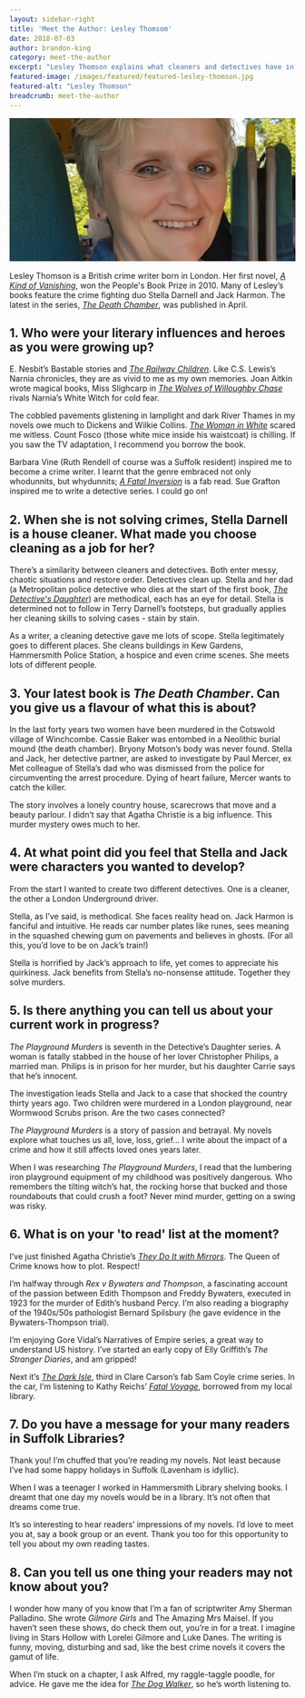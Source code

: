 ```yaml
---
layout: sidebar-right
title: 'Meet the Author: Lesley Thomsom'
date: 2018-07-03
author: brandon-king
category: meet-the-author
excerpt: "Lesley Thomson explains what cleaners and detectives have in common, tells us about her next book and shares her impressive 'to read' list."
featured-image: /images/featured/featured-lesley-thomson.jpg
featured-alt: "Lesley Thomson"
breadcrumb: meet-the-author
---
```


![Lesley Thomson](/images/featured/featured-lesley-thomson.jpg)

Lesley Thomson is a British crime writer born in London. Her first novel, [<cite>A Kind of Vanishing</cite>](https://suffolk.spydus.co.uk/cgi-bin/spydus.exe/ENQ/OPAC/BIBENQ?BRN=561982), won the People's Book Prize in 2010. Many of Lesley’s books feature the crime fighting duo Stella Darnell and Jack Harmon. The latest in the series, [<cite>The Death Chamber</cite>](https://suffolk.spydus.co.uk/cgi-bin/spydus.exe/ENQ/OPAC/BIBENQ?BRN=2442310), was published in April.

## 1. Who were your literary influences and heroes as you were growing up?

E. Nesbit’s Bastable stories and [<cite>The Railway Children</cite>](https://suffolk.spydus.co.uk/cgi-bin/spydus.exe/ENQ/OPAC/BIBENQ?BRN=1931504). Like C.S. Lewis’s Narnia chronicles, they are as vivid to me as my own memories. Joan Aitkin wrote magical books, Miss Slighcarp in [<cite>The Wolves of Willoughby Chase</cite>](https://suffolk.spydus.co.uk/cgi-bin/spydus.exe/ENQ/OPAC/BIBENQ?BRN=1831123) rivals Narnia’s White Witch for cold fear.

The cobbled pavements glistening in lamplight and dark River Thames in my novels owe much to Dickens and Wilkie Collins. [<cite>The Woman in White</cite>](https://suffolk.spydus.co.uk/cgi-bin/spydus.exe/ENQ/OPAC/BIBENQ?BRN=524917) scared me witless. Count Fosco (those white mice inside his waistcoat) is chilling. If you saw the TV adaptation, I recommend you borrow the book.

Barbara Vine (Ruth Rendell of course was a Suffolk resident) inspired me to become a crime writer. I learnt that the genre embraced not only whodunnits, but whydunnits; [<cite>A Fatal Inversion</cite>](https://suffolk.spydus.co.uk/cgi-bin/spydus.exe/ENQ/OPAC/BIBENQ?BRN=47421) is a fab read. Sue Grafton inspired me to write a detective series. I could go on!

## 2. When she is not solving crimes, Stella Darnell is a house cleaner. What made you choose cleaning as a job for her?

There’s a similarity between cleaners and detectives. Both enter messy, chaotic situations and restore order. Detectives clean up. Stella and her dad (a Metropolitan police detective who dies at the start of the first book, [<cite>The Detective's Daughter</cite>](https://suffolk.spydus.co.uk/cgi-bin/spydus.exe/ENQ/OPAC/BIBENQ?BRN=2348901)) are methodical, each has an eye for detail. Stella is determined not to follow in Terry Darnell’s footsteps, but gradually applies her cleaning skills to solving cases - stain by stain.

As a writer, a cleaning detective gave me lots of scope. Stella legitimately goes to different places. She cleans buildings in Kew Gardens, Hammersmith Police Station, a hospice and even crime scenes. She meets lots of different people.

## 3. Your latest book is <cite>The Death Chamber</cite>. Can you give us a flavour of what this is about?

In the last forty years two women have been murdered in the Cotswold village of Winchcombe. Cassie Baker was entombed in a Neolithic burial mound (the death chamber). Bryony Motson’s body was never found. Stella and Jack, her detective partner, are asked to investigate by Paul Mercer, ex Met colleague of Stella’s dad who was dismissed from the police for circumventing the arrest procedure. Dying of heart failure, Mercer wants to catch the killer.

The story involves a lonely country house, scarecrows that move and a beauty parlour. I didn’t say that Agatha Christie is a big influence. This murder mystery owes much to her.

## 4. At what point did you feel that Stella and Jack were characters you wanted to develop?

From the start I wanted to create two different detectives. One is a cleaner, the other a London Underground driver.

Stella, as I’ve said, is methodical. She faces reality head on. Jack Harmon is fanciful and intuitive. He reads car number plates like runes, sees meaning in the squashed chewing gum on pavements and believes in ghosts. (For all this, you’d love to be on Jack’s train!)

Stella is horrified by Jack’s approach to life, yet comes to appreciate his quirkiness. Jack benefits from Stella’s no-nonsense attitude. Together they solve murders.

## 5. Is there anything you can tell us about your current work in progress?

<cite>The Playground Murders</cite> is seventh in the Detective’s Daughter series. A woman is fatally stabbed in the house of her lover Christopher Philips, a married man. Philips is in prison for her murder, but his daughter Carrie says that he’s innocent.

The investigation leads Stella and Jack to a case that shocked the country thirty years ago. Two children were murdered in a London playground, near Wormwood Scrubs prison. Are the two cases connected?

<cite>The Playground Murders</cite> is a story of passion and betrayal. My novels explore what touches us all, love, loss, grief... I write about the impact of a crime and how it still affects loved ones years later.

When I was researching <cite>The Playground Murders</cite>, I read that the lumbering iron playground equipment of my childhood was positively dangerous. Who remembers the tilting witch’s hat, the rocking horse that bucked and those roundabouts that could crush a foot? Never mind murder, getting on a swing was risky.

## 6. What is on your 'to read' list at the moment?

I’ve just finished Agatha Christie’s [<cite>They Do It with Mirrors</cite>](https://suffolk.spydus.co.uk/cgi-bin/spydus.exe/ENQ/OPAC/BIBENQ?BRN=54770). The Queen of Crime knows how to plot. Respect!

I’m halfway through <cite>Rex v Bywaters and Thompson</cite>, a fascinating account of the passion between Edith Thompson and Freddy Bywaters, executed in 1923 for the murder of Edith’s husband Percy. I’m also reading a biography of the 1940s/50s pathologist Bernard Spilsbury (he gave evidence in the Bywaters-Thompson trial).

I’m enjoying Gore Vidal’s Narratives of Empire series, a great way to understand US history. I’ve started an early copy of Elly Griffith’s <cite>The Stranger Diaries</cite>, and am gripped!

Next it’s [<cite>The Dark Isle</cite>](https://suffolk.spydus.co.uk/cgi-bin/spydus.exe/ENQ/OPAC/BIBENQ?BRN=2157825), third in Clare Carson’s fab Sam Coyle crime series. In the car, I’m listening to Kathy Reichs’ [<cite>Fatal Voyage</cite>](https://suffolk.spydus.co.uk/cgi-bin/spydus.exe/ENQ/OPAC/BIBENQ?BRN=426895), borrowed from my local library.

## 7. Do you have a message for your many readers in Suffolk Libraries?

Thank you! I’m chuffed that you’re reading my novels. Not least because I’ve had some happy holidays in Suffolk (Lavenham is idyllic).

When I was a teenager I worked in Hammersmith Library shelving books. I dreamt that one day my novels would be in a library. It’s not often that dreams come true.

It’s so interesting to hear readers’ impressions of my novels. I’d love to meet you at, say a book group or an event. Thank you too for this opportunity to tell you about my own reading tastes.

## 8. Can you tell us one thing your readers may not know about you?

I wonder how many of you know that I’m a fan of scriptwriter Amy Sherman Palladino. She wrote <cite>Gilmore Girls</cite> and The Amazing Mrs Maisel. If you haven’t seen these shows, do check them out, you’re in for a treat. I imagine living in Stars Hollow with Lorelei Gilmore and Luke Danes. The writing is funny, moving, disturbing and sad, like the best crime novels it covers the gamut of life.

When I’m stuck on a chapter, I ask Alfred, my raggle-taggle poodle, for advice. He gave me the idea for [<cite>The Dog Walker</cite>](https://suffolk.spydus.co.uk/cgi-bin/spydus.exe/ENQ/OPAC/BIBENQ?BRN=2200270), so he’s worth listening to.
